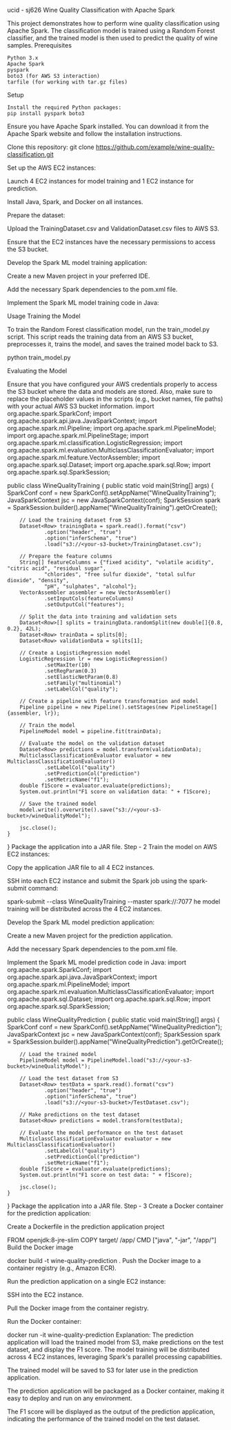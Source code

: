 ucid - sj626
Wine Quality Classification with Apache Spark

This project demonstrates how to perform wine quality classification using Apache Spark. The classification model is trained using a Random Forest classifier, and the trained model is then used to predict the quality of wine samples.
Prerequisites

    Python 3.x
    Apache Spark
    pyspark
    boto3 (for AWS S3 interaction)
    tarfile (for working with tar.gz files)

Setup

    Install the required Python packages:
    pip install pyspark boto3
Ensure you have Apache Spark installed. You can download it from the Apache Spark website and follow the installation instructions.

Clone this repository:
git clone https://github.com/example/wine-quality-classification.git

Set up the AWS EC2 instances:

Launch 4 EC2 instances for model training and 1 EC2 instance for prediction.

Install Java, Spark, and Docker on all instances.

Prepare the dataset:

Upload the TrainingDataset.csv and ValidationDataset.csv files to AWS S3.

Ensure that the EC2 instances have the necessary permissions to access the S3 bucket.

Develop the Spark ML model training application:

Create a new Maven project in your preferred IDE.

Add the necessary Spark dependencies to the pom.xml file.

Implement the Spark ML model training code in Java:

Usage
Training the Model

To train the Random Forest classification model, run the train_model.py script. This script reads the training data from an AWS S3 bucket, preprocesses it, trains the model, and saves the trained model back to S3.

python train_model.py

Evaluating the Model


Ensure that you have configured your AWS credentials properly to access the S3 bucket where the data and models are stored. Also, make sure to replace the placeholder values in the scripts (e.g., bucket names, file paths) with your actual AWS S3 bucket information.
import org.apache.spark.SparkConf;
import org.apache.spark.api.java.JavaSparkContext;
import org.apache.spark.ml.Pipeline;
import org.apache.spark.ml.PipelineModel;
import org.apache.spark.ml.PipelineStage;
import org.apache.spark.ml.classification.LogisticRegression;
import org.apache.spark.ml.evaluation.MulticlassClassificationEvaluator;
import org.apache.spark.ml.feature.VectorAssembler;
import org.apache.spark.sql.Dataset;
import org.apache.spark.sql.Row;
import org.apache.spark.sql.SparkSession;

public class WineQualityTraining {
    public static void main(String[] args) {
        SparkConf conf = new SparkConf().setAppName("WineQualityTraining");
        JavaSparkContext jsc = new JavaSparkContext(conf);
        SparkSession spark = SparkSession.builder().appName("WineQualityTraining").getOrCreate();

        // Load the training dataset from S3
        Dataset<Row> trainingData = spark.read().format("csv")
                .option("header", "true")
                .option("inferSchema", "true")
                .load("s3://<your-s3-bucket>/TrainingDataset.csv");

        // Prepare the feature columns
        String[] featureColumns = {"fixed acidity", "volatile acidity", "citric acid", "residual sugar",
                "chlorides", "free sulfur dioxide", "total sulfur dioxide", "density",
                "pH", "sulphates", "alcohol"};
        VectorAssembler assembler = new VectorAssembler()
                .setInputCols(featureColumns)
                .setOutputCol("features");

        // Split the data into training and validation sets
        Dataset<Row>[] splits = trainingData.randomSplit(new double[]{0.8, 0.2}, 42L);
        Dataset<Row> trainData = splits[0];
        Dataset<Row> validationData = splits[1];

        // Create a LogisticRegression model
        LogisticRegression lr = new LogisticRegression()
                .setMaxIter(10)
                .setRegParam(0.3)
                .setElasticNetParam(0.8)
                .setFamily("multinomial")
                .setLabelCol("quality");

        // Create a pipeline with feature transformation and model
        Pipeline pipeline = new Pipeline().setStages(new PipelineStage[]{assembler, lr});

        // Train the model
        PipelineModel model = pipeline.fit(trainData);

        // Evaluate the model on the validation dataset
        Dataset<Row> predictions = model.transform(validationData);
        MulticlassClassificationEvaluator evaluator = new MulticlassClassificationEvaluator()
                .setLabelCol("quality")
                .setPredictionCol("prediction")
                .setMetricName("f1");
        double f1Score = evaluator.evaluate(predictions);
        System.out.println("F1 score on validation data: " + f1Score);

        // Save the trained model
        model.write().overwrite().save("s3://<your-s3-bucket>/wineQualityModel");

        jsc.close();
    }
}
Package the application into a JAR file.
Step - 2
Train the model on AWS EC2 instances:

Copy the application JAR file to all 4 EC2 instances.

SSH into each EC2 instance and submit the Spark job using the spark-submit command:

spark-submit --class WineQualityTraining --master spark://<master-node-ip>:7077 <application-jar-file>
he model training will be distributed across the 4 EC2 instances.

Develop the Spark ML model prediction application:

Create a new Maven project for the prediction application.

Add the necessary Spark dependencies to the pom.xml file.

Implement the Spark ML model prediction code in Java:
import org.apache.spark.SparkConf;
import org.apache.spark.api.java.JavaSparkContext;
import org.apache.spark.ml.PipelineModel;
import org.apache.spark.ml.evaluation.MulticlassClassificationEvaluator;
import org.apache.spark.sql.Dataset;
import org.apache.spark.sql.Row;
import org.apache.spark.sql.SparkSession;

public class WineQualityPrediction {
    public static void main(String[] args) {
        SparkConf conf = new SparkConf().setAppName("WineQualityPrediction");
        JavaSparkContext jsc = new JavaSparkContext(conf);
        SparkSession spark = SparkSession.builder().appName("WineQualityPrediction").getOrCreate();

        // Load the trained model
        PipelineModel model = PipelineModel.load("s3://<your-s3-bucket>/wineQualityModel");

        // Load the test dataset from S3
        Dataset<Row> testData = spark.read().format("csv")
                .option("header", "true")
                .option("inferSchema", "true")
                .load("s3://<your-s3-bucket>/TestDataset.csv");

        // Make predictions on the test dataset
        Dataset<Row> predictions = model.transform(testData);

        // Evaluate the model performance on the test dataset
        MulticlassClassificationEvaluator evaluator = new MulticlassClassificationEvaluator()
                .setLabelCol("quality")
                .setPredictionCol("prediction")
                .setMetricName("f1");
        double f1Score = evaluator.evaluate(predictions);
        System.out.println("F1 score on test data: " + f1Score);

        jsc.close();
    }
}
Package the application into a JAR file.
Step - 3 
Create a Docker container for the prediction application:

Create a Dockerfile in the prediction application project

FROM openjdk:8-jre-slim
COPY target/<prediction-application-jar-file> /app/
CMD ["java", "-jar", "/app/<prediction-application-jar-file>"]
Build the Docker image

docker build -t wine-quality-prediction .
Push the Docker image to a container registry (e.g., Amazon ECR).

Run the prediction application on a single EC2 instance:

SSH into the EC2 instance.

Pull the Docker image from the container registry.

Run the Docker container:

docker run -it wine-quality-prediction
Explanation:
The prediction application will load the trained model from S3, make predictions on the test dataset, and display the F1 score.
The model training will be distributed across 4 EC2 instances, leveraging Spark's parallel processing capabilities.



The trained model will be saved to S3 for later use in the prediction application.



The prediction application will be packaged as a Docker container, making it easy to deploy and run on any environment.



The F1 score will be displayed as the output of the prediction application, indicating the performance of the trained model on the test dataset.


